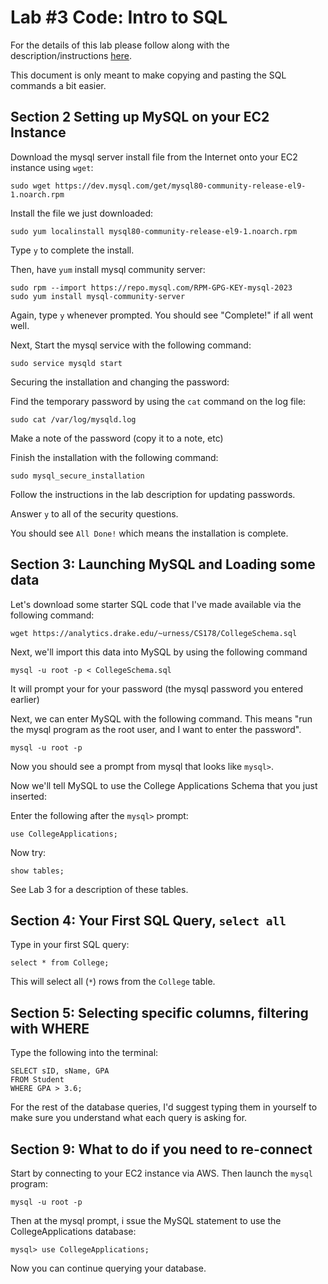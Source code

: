 # Lab #3 Code: Intro to SQL

For the details of this lab please follow along with the description/instructions [here](https://docs.google.com/document/d/1j998D-0Fmo3s2TZEpvTqmSdYT0mjT4KRgGMvB-by7P4/edit?usp=sharing).

This document is only meant to make copying and pasting the SQL commands a bit easier. 

## Section 2 Setting up MySQL on your EC2 Instance
Download the mysql server install file from the Internet onto your EC2 instance using `wget`:
```
sudo wget https://dev.mysql.com/get/mysql80-community-release-el9-1.noarch.rpm
```

Install the file we just downloaded:
```
sudo yum localinstall mysql80-community-release-el9-1.noarch.rpm
```

Type `y` to complete the install.

Then, have `yum` install mysql community server:
```
sudo rpm --import https://repo.mysql.com/RPM-GPG-KEY-mysql-2023
sudo yum install mysql-community-server
```

Again, type `y` whenever prompted. You should see "Complete!" if all went well. 

Next, Start the mysql service with the following command:
```
sudo service mysqld start
```

Securing the installation and changing the password:

Find the temporary password by using the `cat` command on the log file:
```
sudo cat /var/log/mysqld.log
```

Make a note of the password (copy it to a note, etc)

Finish the installation with the following command:

```
sudo mysql_secure_installation
```
Follow the instructions in the lab description for updating passwords.

Answer `y` to all of the security questions. 

You should see `All Done!` which means the installation is complete. 

## Section 3: Launching MySQL and Loading some data

Let's download some starter SQL code that I've made available via the following command:

```
wget https://analytics.drake.edu/~urness/CS178/CollegeSchema.sql
```

Next, we'll import this data into MySQL by using the following command

```
mysql -u root -p < CollegeSchema.sql
```

It will prompt your for your password (the mysql password you entered earlier)

Next, we can enter MySQL with the following command. This means "run the mysql program as the root user, and I want to enter the password".

```
mysql -u root -p
```
Now you should see a prompt from mysql that looks like `mysql>`. 

Now we'll tell MySQL to use the College Applications Schema that you just inserted:

Enter the following after the `mysql>` prompt:
``` 
use CollegeApplications;
```

Now try:

```
show tables;
```
See Lab 3 for a description of these tables. 

## Section 4: Your First SQL Query, `select all`

Type in your first SQL query:
```
select * from College;
```
This will select all (`*`) rows from the `College` table. 

## Section 5: Selecting specific columns, filtering with WHERE

Type the following into the terminal:

```
SELECT sID, sName, GPA
FROM Student
WHERE GPA > 3.6;
```

For the rest of the database queries, I'd suggest typing them in yourself to make sure you understand what each query is asking for. 

## Section 9: What to do if you need to re-connect

Start by connecting to your EC2 instance via AWS. Then launch the `mysql` program:
```
mysql -u root -p
```

Then at the mysql prompt, i ssue the MySQL statement to use the CollegeApplications database:
```
mysql> use CollegeApplications;
```

Now you can continue querying your database.


